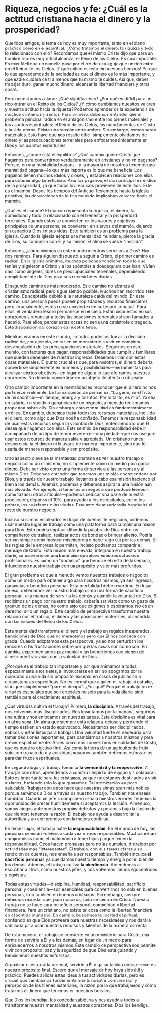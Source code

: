 # Riqueza, negocios y fe: ¿Cuál es la actitud cristiana hacia el dinero y la prosperidad?  

Queridos amigos, el tema de hoy es muy importante, tanto en el plano práctico como en el espiritual. ¿Cómo tratamos el dinero, la riqueza y todo lo relacionado con ello? Recordamos que el mismo Cristo dijo que para un hombre rico es muy difícil alcanzar el Reino de los Cielos. Es casi imposible. Es más fácil que un camello pase por el ojo de una aguja que un rico entre en el Reino de los Cielos. ¡Y qué crítico es esto en nuestros tiempos! Porque lo que aprendemos de la sociedad es que el dinero es lo más importante, y que nadie cuidará de ti a menos que tú mismo te cuides. Así que, debes trabajar duro, ganar mucho dinero, alcanzar la libertad financiera y otras cosas.  

Pero necesitamos aclarar: ¿Qué significa esto? ¿Por qué es difícil para un rico entrar en el Reino de los Cielos? ¿Y cómo cambiamos nuestros valores y nuestra actitud hacia la riqueza? Podemos aprender de la experiencia de muchos cristianos y santos. Pero primero, debemos entender que el problema principal radica en el antagonismo entre los bienes materiales y los asuntos espirituales: el Reino de los Cielos, los mandamientos de Cristo y la vida eterna. Existe una tensión entre ambos. Sin embargo, somos seres materiales. Esto hace que nos resulte difícil simplemente olvidarnos del dinero y las preocupaciones terrenales para enfocarnos únicamente en Dios y los asuntos espirituales.  

Entonces, ¿dónde está el equilibrio? ¿Qué cambio quiere Cristo que hagamos para convertirnos verdaderamente en cristianos y no en paganos? Porque, en una mentalidad pagana—y la mayoría de nosotros tenemos una mentalidad pagana—lo que más importa es lo que me beneficia. Los paganos tienen muchos ídolos y dioses, y establecen relaciones con ellos para obtener algo beneficioso. Para los paganos, el dios principal es el dios de la prosperidad, ya que todos los recursos provienen de este dios. Este es el mamón. Desde los tiempos del Antiguo Testamento hasta la iglesia primitiva, las desviaciones de la fe a menudo implicaban volverse hacia el mamón.  

¿Qué es el mamón? El mamón representa la riqueza, el dinero, la comodidad y todo lo relacionado con el bienestar y la prosperidad terrenales. Cuando estos se convierten en los valores y objetivos principales de una persona, se convierten en siervos del mamón, dejando sin espacio a Dios en sus vidas. Esto también es un problema para la iglesia. Cuando la iglesia adopta una mentalidad mundana, pierde la gracia de Dios, su comunión con Él y su misión. El alma se vuelve "insípida".  

Entonces, ¿cómo vivimos en este mundo mientras servimos a Dios? Hay dos caminos. Para alguien dispuesto a seguir a Cristo, el primer camino es radical. En la iglesia primitiva, muchas personas vendieron todo lo que tenían y siguieron a Cristo y a los apóstoles a dondequiera que iban. Vivían casi como ángeles, libres de preocupaciones terrenales, dependiendo completamente de Dios para sus necesidades diarias.  

El segundo camino es más moderado. Este camino no alcanza el cristianismo radical, pero sigue siendo posible. Muchos han recorrido este camino. Es aceptable debido a la naturaleza caída del mundo. En este camino, una persona puede poseer propiedades y recursos financieros, pero, crucialmente, estos no se convierten en su tesoro principal. Para ellos, el verdadero tesoro permanece en el cielo. Están dispuestos en sus corazones a renunciar a todas las posesiones terrenales si son llamados a hacerlo. Para ellos, perder estas cosas no sería una catástrofe o tragedia. Esta disposición del corazón es nuestra tarea.  

Mientras vivimos en este mundo, no todos podemos tomar la decisión radical de, por ejemplo, entrar en un monasterio o vivir en completa desvinculación de las preocupaciones materiales. Seguimos en este mundo, con facturas que pagar, responsabilidades que cumplir y familiares que pueden depender de nuestros ingresos. Debemos lidiar con estas cosas materiales. El punto crucial es que, para nosotros, el dinero debería convertirse simplemente en números y posibilidades—herramientas para alcanzar ciertos objetivos—en lugar de algo a lo que aferramos nuestros corazones. No debería convertirse en un objeto de afecto u obsesión.  

Otro cambio importante en la mentalidad es reconocer que el dinero no nos pertenece realmente. La forma común de pensar es: "Lo gané; es el fruto de mi sacrificio—mi tiempo, energía y talentos. Por lo tanto, es mío". Ya sea un salario, un sueldo o ganancias de un negocio, a menudo reclamamos propiedad sobre ello. Sin embargo, esta mentalidad es fundamentalmente errónea. En cambio, debemos tratar todos los recursos materiales, incluido el dinero, como algo que Dios nos ha confiado. Tenemos la responsabilidad de usar estos recursos según la voluntad de Dios, entendiendo lo que Él desea que hagamos con ellos. Este sentido de responsabilidad debe ir acompañado de un tipo de temor reverente—una piedad—que nos asegure usar estos recursos de manera sabia y apropiada. Un cristiano nunca desperdiciaría el dinero ni lo usaría de manera imprudente, sino que lo usaría de manera responsable y con propósito.  

Otro aspecto clave de la mentalidad cristiana es ver nuestro trabajo o negocio como un ministerio, no simplemente como un medio para ganar dinero. Debe ser visto como una forma de servicio a las personas y al mismo Dios. Debemos entender que tenemos una misión encomendada por Dios, y a través de nuestro trabajo, llevamos a cabo esa misión haciendo el bien a los demás. Además, podemos y debemos aspirar a una misión aún más elevada. Por ejemplo, si tenemos un negocio que produce bienes—como tazas u otros artículos—podemos dedicar una parte de nuestra producción, digamos el 10%, para ayudar a los necesitados, como los pobres, los huérfanos o las viudas. Este acto de misericordia bendecirá el resto de nuestro negocio.  

Incluso si somos empleados en lugar de dueños de negocios, podemos usar nuestro lugar de trabajo como una plataforma para cumplir una misión para Dios. Esto podría implicar difundir la palabra de Dios entre los compañeros de trabajo, realizar actos de bondad o brindar aliento. Podría ser tan simple como mostrar misericordia o hacer algo útil por los demás. Si las reglas de la empresa lo permiten, incluso podríamos compartir el mensaje de Cristo. Esta misión más elevada, integrada en nuestro trabajo diario, se convierte en una bendición que eleva nuestros esfuerzos profesionales. Es como un "domingo" que bendice el resto de la semana, infundiendo nuestro trabajo con un propósito y valor más profundos.

El gran problema es que a menudo vemos nuestros trabajos o negocios como un medio para obtener algo para nosotros mismos, ya sea ingresos, ganancias o beneficio personal. Esta mentalidad debe revertirse. En lugar de eso, deberíamos ver nuestro trabajo como una forma de sacrificio personal, una manera de servir a los demás y cumplir la voluntad de Dios. Si recibimos un pago por nuestro trabajo, debería ser visto como un gesto de gratitud de los demás, no como algo que exigimos o esperamos. No es un derecho, sino un regalo. Este cambio de perspectiva transforma nuestra relación con el trabajo, el dinero y las posesiones materiales, alineándola con los valores del Reino de los Cielos.

Esta mentalidad transforma el dinero y el trabajo en regalos inesperados, bendiciones de Dios que no merecemos pero que Él nos concede con gracia. Cuando adoptamos esta perspectiva, ya no nos perturban los rencores o las frustraciones sobre por qué las cosas son como son. En cambio, experimentamos paz mental y las bendiciones que vienen de alinear nuestras vidas con la voluntad de Dios.

¿Por qué es el trabajo tan importante y por qué animamos a todos, especialmente a los fieles, a involucrarse en él? No abogamos por la ociosidad o una vida sin propósito, excepto en casos de jubilación o circunstancias específicas. No es normal que alguien ni trabaje ni estudie, sino que simplemente "pase el tiempo". ¿Por qué? Porque el trabajo nutre virtudes esenciales que son cruciales no solo para la vida diaria, sino también para el crecimiento espiritual.

¿Qué virtudes cultiva el trabajo? Primero, **la disciplina**. A través del trabajo, nos volvemos más disciplinados. Nos levantamos por la mañana, seguimos una rutina y nos enfocamos en nuestras tareas. Esta disciplina es vital para un alma sana. Un alma que siempre está relajada, ociosa y perdiendo el tiempo está en un estado equivocado. Necesitamos ser disciplinados, sobrios y estar listos para trabajar. Una voluntad fuerte es necesaria para tomar decisiones importantes, para cambiarnos a nosotros mismos y para crecer espiritualmente. Así es como nos convertimos en soldados de Cristo, que es nuestro objetivo final. Así como la tierra de un agricultor da fruto solo con trabajo duro y actividad, nosotros también debemos esforzarnos para dar frutos espirituales.

En segundo lugar, el trabajo fomenta **la comunidad y la cooperación**. Al trabajar con otros, aprendemos a construir espíritu de equipo y a colaborar. Esto es importante para los cristianos, ya que no estamos destinados a vivir aislados, haciendo solo lo que queremos. Tal atomización es poco saludable. Trabajar con otros hace que nuestras almas sean más nobles porque servimos a Dios a través de nuestro trabajo. También nos enseña humildad. Cuando un jefe o compañero señala nuestros errores, tenemos la oportunidad de crecer humildemente si aceptamos la lección. A menudo, somos ciegos ante nuestros propios defectos y operamos bajo la ilusión de que siempre tenemos la razón. El trabajo nos ayuda a desarrollar la autocrítica y un compromiso con la mejora continua.

En tercer lugar, el trabajo nutre **la responsabilidad**. En el mundo de hoy, las personas se están volviendo cada vez menos responsables. Muchos evitan compromisos como el matrimonio o tener hijos porque temen la responsabilidad. Otros hacen promesas pero no las cumplen, distraídos por actividades más "interesantes". El trabajo, con sus tareas claras y su rendición de cuentas, nos enseña a ser responsables. También inculca **el sacrificio personal**, ya que damos nuestro tiempo y energía por el bien de los demás. Además, el trabajo cultiva **la obediencia**. Aprendemos a escuchar a otros, como nuestros jefes, y nos volvemos menos egocéntricos y egoístas.

Todas estas virtudes—disciplina, humildad, responsabilidad, sacrificio personal y obediencia—son esenciales para convertirnos no solo en buenas personas, sino también en buenos cristianos. Sin embargo, siempre debemos recordar que, para nosotros, todo se centra en Cristo. Nuestro trabajo no se hace para beneficio personal, comodidad o libertad financiera. Para un cristiano, no existe tal cosa como la libertad financiera en el sentido mundano. En cambio, buscamos la libertad espiritual, confiando en que Dios proveerá para nuestras necesidades y nos dará la sabiduría para usar nuestros recursos y talentos de la manera correcta.

De esta manera, el trabajo se convierte en un ministerio para Cristo, una forma de servirle a Él y a los demás, en lugar de un medio para enriquecernos a nosotros mismos. Este cambio de perspectiva nos permite vivir con propósito, paz y la seguridad de que Dios está guiando y bendiciendo nuestros esfuerzos.

Organizar nuestra vida terrenal, servirle a Él y ganar la vida eterna—este es nuestro propósito final. Espero que el mensaje de hoy haya sido útil y práctico. Puedes aplicar estas ideas a tus actividades diarias, pero es crucial que cambiemos fundamentalmente nuestra comprensión y percepción de los bienes materiales, la razón por la que trabajamos y cómo tratamos el dinero que tenemos en nuestros bolsillos.

Que Dios los bendiga, les conceda sabiduría y nos ayude a todos a transformar nuestra mentalidad y nuestros corazones. Dios los bendiga.

